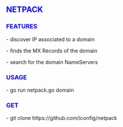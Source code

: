 <h2 style="color: blue;"><b>NETPACK</b></h2>



<h3 style="color: blue;"><b>FEATURES</b></h3>

<p>- discover IP associated to a domain </p>
<p>- finds the MX Records of the domain </p>
<p>- search for the domain NameServers</p>


<h3 style="color: blue;"><b>USAGE</b></h3>
<p>- go run netpack.go domain</p>

<h3 style="color: blue;"><b>GET</b></h3> 
<p>- git clone <a> https://github.com/iconfig/netpack </a></p>







